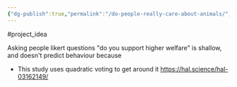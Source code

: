 ```yaml
---
{"dg-publish":true,"permalink":"/do-people-really-care-about-animals/","tags":["#project_idea"],"created":"2025-10-23T17:42:41.913+01:00","updated":"2025-10-23T18:06:08.616+01:00"}
---
```


#project_idea 

Asking people likert questions "do you support higher welfare" is shallow, and doesn't predict behaviour because 

- This study uses quadratic voting to get around it https://hal.science/hal-03162149/